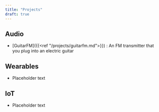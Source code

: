 ```yaml
---
title: "Projects"
draft: true
---
```


Audio
-----

- [GuitarFM]({{<ref "/projects/guitarfm.md">}}) : An FM transmitter that you plug into an electric guitar

Wearables
---------

- Placeholder text

IoT
---

- Placeholder text